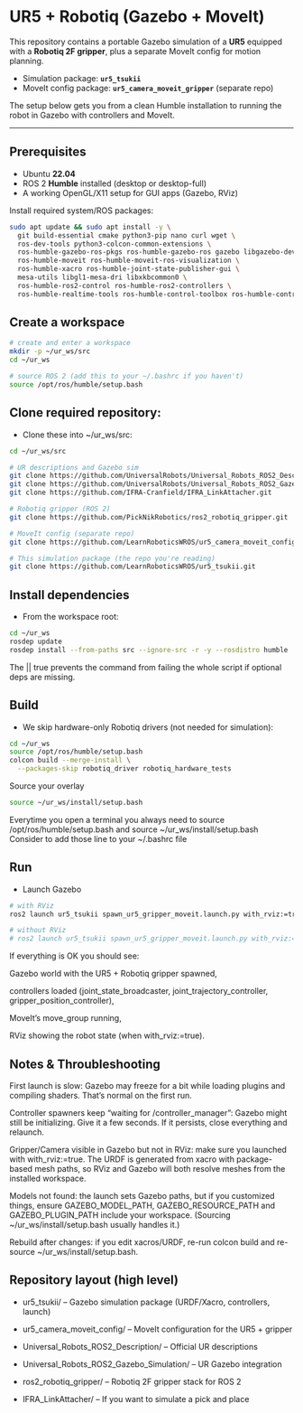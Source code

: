 # UR5 + Robotiq (Gazebo + MoveIt)

This repository contains a portable Gazebo simulation of a **UR5** equipped with a **Robotiq 2F gripper**, plus a separate MoveIt config for motion planning.

- Simulation package: **`ur5_tsukii`**  
- MoveIt config package: **`ur5_camera_moveit_gripper`** (separate repo)

The setup below gets you from a clean Humble installation to running the robot in Gazebo with controllers and MoveIt.

---

## Prerequisites

- Ubuntu **22.04**
- ROS 2 **Humble** installed (desktop or desktop-full)
- A working OpenGL/X11 setup for GUI apps (Gazebo, RViz)

Install required system/ROS packages:

```bash
sudo apt update && sudo apt install -y \
  git build-essential cmake python3-pip nano curl wget \
  ros-dev-tools python3-colcon-common-extensions \
  ros-humble-gazebo-ros-pkgs ros-humble-gazebo-ros gazebo libgazebo-dev \
  ros-humble-moveit ros-humble-moveit-ros-visualization \
  ros-humble-xacro ros-humble-joint-state-publisher-gui \
  mesa-utils libgl1-mesa-dri libxkbcommon0 \
  ros-humble-ros2-control ros-humble-ros2-controllers \
  ros-humble-realtime-tools ros-humble-control-toolbox ros-humble-control-msgs
```

## Create a workspace

```bash
# create and enter a workspace
mkdir -p ~/ur_ws/src
cd ~/ur_ws

# source ROS 2 (add this to your ~/.bashrc if you haven't)
source /opt/ros/humble/setup.bash
```

## Clone required repository:

- Clone these into ~/ur_ws/src:
```bash
cd ~/ur_ws/src

# UR descriptions and Gazebo sim
git clone https://github.com/UniversalRobots/Universal_Robots_ROS2_Description.git
git clone https://github.com/UniversalRobots/Universal_Robots_ROS2_Gazebo_Simulation.git
git clone https://github.com/IFRA-Cranfield/IFRA_LinkAttacher.git

# Robotiq gripper (ROS 2)
git clone https://github.com/PickNikRobotics/ros2_robotiq_gripper.git

# MoveIt config (separate repo)
git clone https://github.com/LearnRoboticsWROS/ur5_camera_moveit_config.git

# This simulation package (the repo you're reading)
git clone https://github.com/LearnRoboticsWROS/ur5_tsukii.git
```

## Install dependencies

- From the workspace root:
```bash
cd ~/ur_ws
rosdep update
rosdep install --from-paths src --ignore-src -r -y --rosdistro humble || true
```
The || true prevents the command from failing the whole script if optional deps are missing.


## Build
- We skip hardware-only Robotiq drivers (not needed for simulation):
```bash
cd ~/ur_ws
source /opt/ros/humble/setup.bash
colcon build --merge-install \
  --packages-skip robotiq_driver robotiq_hardware_tests
```

Source your overlay
```bash
source ~/ur_ws/install/setup.bash
```
Everytime you open a terminal you always need to source /opt/ros/humble/setup.bash and source ~/ur_ws/install/setup.bash
Consider to add those line to your ~/.bashrc file

## Run
- Launch Gazebo 
```bash
# with RViz
ros2 launch ur5_tsukii spawn_ur5_gripper_moveit.launch.py with_rviz:=true

# without RViz
# ros2 launch ur5_tsukii spawn_ur5_gripper_moveit.launch.py with_rviz:=false
```

If everything is OK you should see:

Gazebo world with the UR5 + Robotiq gripper spawned,

controllers loaded (joint_state_broadcaster, joint_trajectory_controller, gripper_position_controller),

MoveIt’s move_group running,

RViz showing the robot state (when with_rviz:=true).

## Notes & Throubleshooting
First launch is slow: Gazebo may freeze for a bit while loading plugins and compiling shaders. That’s normal on the first run.

Controller spawners keep “waiting for /controller_manager”: Gazebo might still be initializing. Give it a few seconds. If it persists, close everything and relaunch.

Gripper/Camera visible in Gazebo but not in RViz: make sure you launched with with_rviz:=true. The URDF is generated from xacro with package-based mesh paths, so RViz and Gazebo will both resolve meshes from the installed workspace.

Models not found: the launch sets Gazebo paths, but if you customized things, ensure GAZEBO_MODEL_PATH, GAZEBO_RESOURCE_PATH and GAZEBO_PLUGIN_PATH include your workspace. (Sourcing ~/ur_ws/install/setup.bash usually handles it.)

Rebuild after changes: if you edit xacros/URDF, re-run colcon build and re-source ~/ur_ws/install/setup.bash.

## Repository layout (high level)
- ur5_tsukii/ – Gazebo simulation package (URDF/Xacro, controllers, launch)

- ur5_camera_moveit_config/ – MoveIt configuration for the UR5 + gripper

- Universal_Robots_ROS2_Description/ – Official UR descriptions

- Universal_Robots_ROS2_Gazebo_Simulation/ – UR Gazebo integration

- ros2_robotiq_gripper/ – Robotiq 2F gripper stack for ROS 2

- IFRA_LinkAttacher/ – If you want to simulate a pick and place
